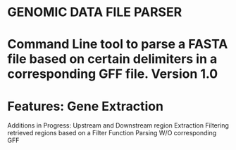 GENOMIC DATA FILE PARSER
=============================================================
Command Line tool to parse a FASTA file based on certain delimiters 
in a corresponding GFF file. Version 1.0
=============================================================
Features:
Gene Extraction 
=============================================================
Additions in Progress:
Upstream and Downstream region Extraction
Filtering retrieved regions based on a Filter Function
Parsing W/O corresponding GFF

